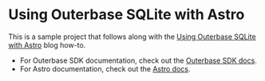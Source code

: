 # Using Outerbase SQLite with Astro
This is a sample project that follows along with the <a href="https://www.outerbase.com/blog/using-outerbase-sqlite-with-astro">Using Outerbase SQLite with Astro</a> blog how-to.
* For Outerbase SDK documentation, check out the <a href="https://github.com/outerbase/sdk/">Outerbase SDK docs</a>.
* For Astro documentation, check out the <a href="https://docs.astro.build/en/getting-started/">Astro docs</a>.
